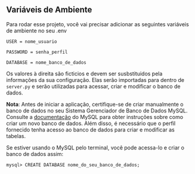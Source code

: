 ## Variáveis de Ambiente

Para rodar esse projeto, você vai precisar adicionar as seguintes variáveis de ambiente no seu .env

```
USER = nome_usuario

PASSWORD = senha_perfil

DATABASE = nome_banco_de_dados
```

Os valores à direita são ficticios e devem ser susbstituidos pela informações da sua configuração. Elas serão importadas para dentro de `server.py` e serão utilizadas para acessar, criar e modificar o banco de dados.

**Nota**: Antes de iniciar a aplicação, certifique-se de criar manualmente o banco de dados no seu Sistema Gerenciador de Banco de Dados MySQL. Consulte a [documentação](https://dev.mysql.com/doc/) do MySQL para obter instruções sobre como criar um novo banco de dados. Além disso, é necessário que o perfil fornecido tenha acesso ao banco de dados para criar e modificar as tabelas.

Se estiver usando o MySQL pelo terminal, você pode acessa-lo e criar o banco de dados assim:

```mysql
mysql> CREATE DATABASE nome_do_seu_banco_de_dados;
```
